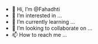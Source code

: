 - 👋 Hi, I’m @Fahadhti
- 👀 I’m interested in ...
- 🌱 I’m currently learning ...
- 💞️ I’m looking to collaborate on ...
- 📫 How to reach me ...

<!---
Fahadhti/Fahadhti is a ✨ special ✨ repository because its `README.md` (this file) appears on your GitHub profile.
You can click the Preview link to take a look at your changes.
--->
